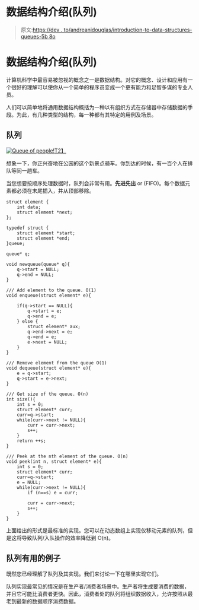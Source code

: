 # 数据结构介绍(队列)

> 原文:[https://dev . to/andreanidouglas/introduction-to-data-structures-queues-5b 8o](https://dev.to/andreanidouglas/introduction-to-data-structures-queues-5b8o)

# [](#introduction-to-data-structures-queues)数据结构介绍(队列)

计算机科学中最容易被忽视的概念之一是数据结构。对它的概念、设计和应用有一个很好的理解可以使你从一个简单的程序员变成一个更有能力和足智多谋的专业人员。

人们可以简单地将通用数据结构概括为一种以有组织方式在存储器中存储数据的手段。为此，有几种类型的结构，每一种都有其特定的用例及场景。

## [](#queues)队列

[![Queue of people!](../Images/adb0a7bc82121bd054618458c20c10f5.png)T2】](https://res.cloudinary.com/practicaldev/image/fetch/s--tgy0CnBr--/c_limit%2Cf_auto%2Cfl_progressive%2Cq_auto%2Cw_880/http://www.dailyexcelsior.com/wp-content/uploads/2014/05/page1-19.jpg)

想象一下，你正兴奋地在公园的这个新景点骑车。你到达的时候，有一百个人在排队等同一趟车。

当您想要按顺序处理数据时，队列会非常有用。**先进先出** or (FIFO)。每个数据元素都必须在末尾插入，并从顶部移除。

```
struct element {
    int data;
    struct element *next;
};

typedef struct {
    struct element *start;
    struct element *end;
}queue;

queue* q;

void newqueue(queue* q){
    q->start = NULL;
    q->end = NULL;
}

/// Add element to the queue. O(1)
void enqueue(struct element* e){

    if(q->start == NULL){
        q->start = e;
        q->end = e;
    } else {
        struct element* aux;
        q->end->next = e;
        q->end = e;
        e->next = NULL;
    }
}

/// Remove element from the queue O(1)
void dequeue(struct element* e){
    e = q->start;
    q->start = e->next;
}

/// Get size of the queue. O(n)
int size(){
    int s = 0;
    struct element* curr;
    curr=q->start;
    while(curr->next != NULL){
        curr = curr->next;
        s++;
    }
    return ++s;
}

/// Peek at the nth element of the queue. O(n)
void peek(int n, struct element* e){
    int s = 0;
    struct element* curr;
    curr=q->start;
    e = NULL;
    while(curr->next != NULL){
        if (n==s) e = curr;

        curr = curr->next;
        s++;
    }
} 
```

上面给出的形式是最标准的实现。您可以在动态数组上实现仅移动元素的队列，但是这将导致队列/入队操作的效率降低到 O(n)。

## [](#examples-where-queues-can-be-useful)队列有用的例子

既然您已经理解了队列及其实现。我们来讨论一下在哪里实现它们。

队列实现最常见的情况是在生产者/消费者场景中。生产者将生成要消费的数据，并且它可能比消费者更快。因此，消费者处的队列将组织数据收入，允许按照从最老到最新的数据顺序消费数据。